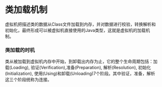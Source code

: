 # 类加载机制 

虚拟机把描述类的数据从Class文件加载到内存，并对数据进行校验，转换解析和初始化，最终形成可以被虚拟机直接使用的Java类型，这就是虚拟机的加载机制。

### 类加载的时机

类从被加载到虚拟机内存中开始，到卸载出内存为止，它的整个生命周期包括：加载(Loading), 验证(Verification),准备(Preparation), 解析(Resolution), 初始化(Initialization), 使用(Using)和卸载(Unloading)7个阶段。其中验证，准备，解析这三个阶段统称为连接。